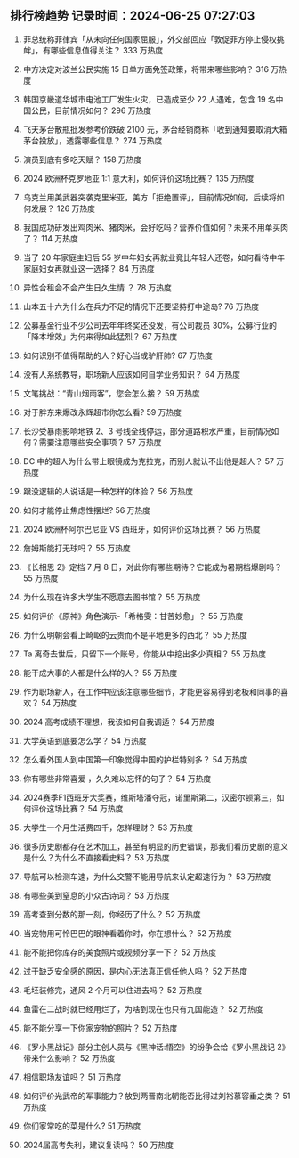 
## 排行榜趋势 记录时间：2024-06-25 07:27:03
  
  1. 菲总统称菲律宾「从未向任何国家屈服」，外交部回应「敦促菲方停止侵权挑衅」，有哪些信息值得关注？ 333 万热度
    
  2. 中方决定对波兰公民实施 15 日单方面免签政策，将带来哪些影响？ 316 万热度
    
  3. 韩国京畿道华城市电池工厂发生火灾，已造成至少 22 人遇难，包含 19 名中国公民，目前情况如何？ 296 万热度
    
  4. 飞天茅台散瓶批发参考价跌破 2100 元，茅台经销商称「收到通知要取消大箱茅台投放」，透露哪些信息？ 274 万热度
    
  5. 演员到底有多吃天赋？ 158 万热度
    
  6. 2024 欧洲杯克罗地亚 1:1 意大利，如何评价这场比赛？ 135 万热度
    
  7. 乌克兰用美武器突袭克里米亚，美方「拒绝置评」，目前情况如何，后续将如何发展？ 126 万热度
    
  8. 我国成功研发出鸡肉米、猪肉米，会好吃吗？营养价值如何？未来不用单买肉了？ 114 万热度
    
  9. 当了 20 年家庭主妇后 55 岁中年妇女再就业竟比年轻人还卷，如何看待中年家庭妇女再就业这一选择？ 84 万热度
    
  10. 异性合租会不会产生日久生情 ？ 78 万热度
    
  11. 山本五十六为什么在兵力不足的情况下还要坚持打中途岛? 76 万热度
    
  12. 公募基金行业不少公司去年年终奖还没发，有公司裁员 30%，公募行业的「降本增效」为何来得如此猛烈？ 67 万热度
    
  13. 如何识别不值得帮助的人？好心当成驴肝肺? 67 万热度
    
  14. 没有人系统教导，职场新人应该如何自学业务知识？ 64 万热度
    
  15. 文笔挑战：“青山烟雨客”，您会怎么接？ 59 万热度
    
  16. 对于胖东来爆改永辉超市你怎么看? 59 万热度
    
  17. 长沙受暴雨影响地铁 2、3 号线全线停运，部分道路积水严重，目前情况如何？需要注意哪些安全事项？ 57 万热度
    
  18. DC 中的超人为什么带上眼镜成为克拉克，而别人就认不出他是超人？ 57 万热度
    
  19. 跟没逻辑的人说话是一种怎样的体验？ 56 万热度
    
  20. 如何才能停止焦虑性摆烂? 56 万热度
    
  21. 2024 欧洲杯阿尔巴尼亚 VS 西班牙，如何评价这场比赛？ 56 万热度
    
  22. 詹姆斯能打无球吗？ 55 万热度
    
  23. 《长相思 2》定档 7 月 8 日，对此你有哪些期待？它能成为暑期档爆剧吗？ 55 万热度
    
  24. 为什么现在许多大学生不愿意去图书馆？ 55 万热度
    
  25. 如何评价《原神》角色演示-「希格雯：甘苦妙愈」？ 55 万热度
    
  26. 为什么明朝会看上崎岖的云贵而不是平地更多的西北？ 55 万热度
    
  27. Ta 离奇去世后，只留下一个账号，你能从中挖出多少真相？ 55 万热度
    
  28. 能干成大事的人都是什么样的人？ 55 万热度
    
  29. 作为职场新人，在工作中应该注意哪些细节，才能更容易得到老板和同事的喜欢？ 54 万热度
    
  30. 2024 高考成绩不理想，我该如何自我调适？ 54 万热度
    
  31. 大学英语到底要怎么学？ 54 万热度
    
  32. 怎么看外国人到中国第一印象觉得中国的护栏特别多？ 54 万热度
    
  33. 你有哪些非常喜爱 ，久久难以忘怀的句子？ 54 万热度
    
  34. 2024赛季F1西班牙大奖赛，维斯塔潘夺冠，诺里斯第二，汉密尔顿第三，如何评价这场比赛？ 54 万热度
    
  35. 大学生一个月生活费四千，怎样理财？ 53 万热度
    
  36. 很多历史剧都存在艺术加工，甚至有明显的历史错误，那我们看历史剧的意义是什么？为什么不直接看史料？ 53 万热度
    
  37. 导航可以检测车速，为什么交警不能用导航来认定超速行为？ 53 万热度
    
  38. 有哪些美到窒息的小众古诗词？ 53 万热度
    
  39. 高考查到分数的那一刻，你经历了什么？ 52 万热度
    
  40. 当宠物用可怜巴巴的眼神看着你时，你在想什么？ 52 万热度
    
  41. 能不能把你库存的美食照片或视频分享一下？ 52 万热度
    
  42. 过于缺乏安全感的原因，是内心无法真正信任他人吗？ 52 万热度
    
  43. 毛坯装修完，通风 2 个月可以住进去吗？ 52 万热度
    
  44. 鱼雷在二战时就已经用烂了，为啥到现在也只有九国能造？ 52 万热度
    
  45. 能不能分享一下你家宠物的照片？ 52 万热度
    
  46. 《罗小黑战记》部分主创人员与《黑神话:悟空》的纷争会给《罗小黑战记 2》带来什么影响？ 52 万热度
    
  47. 相信职场友谊吗？ 51 万热度
    
  48. 如何评价光武帝的军事能力？放到两晋南北朝能否比得过刘裕慕容垂之类？ 51 万热度
    
  49. 你们家常吃的菜是什么? 51 万热度
    
  50. 2024届高考失利，建议复读吗？ 50 万热度
    
